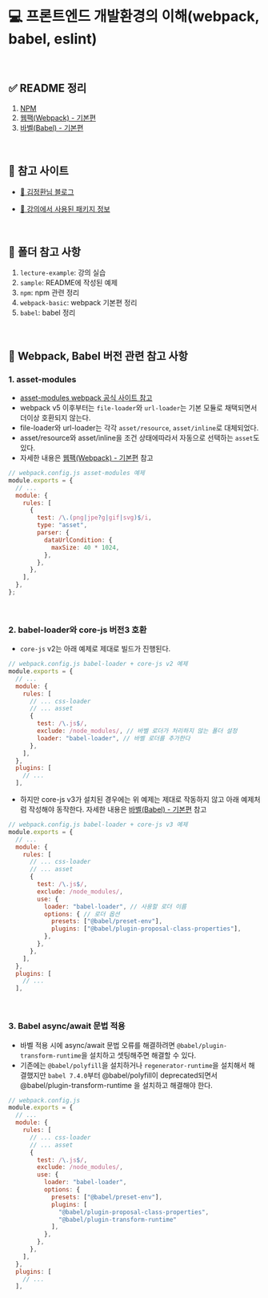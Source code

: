 # 💻 프론트엔드 개발환경의 이해(webpack, babel, eslint)

<br />

## ✅ README 정리

1. [NPM](https://github.com/ssi02014/front_development_environment/tree/master/npm)
2. [웹팩(Webpack) - 기본편](https://github.com/ssi02014/front_development_environment/tree/master/webpack-basic)
3. [바벨(Babel) - 기본편](https://github.com/ssi02014/front_development_environment/tree/master/babel)

<br />

## 👀 참고 사이트

- [📖 김정환님 블로그](https://jeonghwan-kim.github.io/series/2019/12/09/frontend-dev-env-npm.html)

- [📖 강의에서 사용된 패키지 정보](https://github.com/jeonghwan-kim/lecture-frontend-dev-env/blob/master/package.json)

<br />

## 👀 폴더 참고 사항

1. `lecture-example`: 강의 실습
2. `sample`: README에 작성된 예제
3. `npm`: npm 관련 정리
4. `webpack-basic`: webpack 기본편 정리
5. `babel`: babel 정리

<br />

## 🔖 Webpack, Babel 버전 관련 참고 사항

### 1. asset-modules

- [asset-modules webpack 공식 사이트 참고](https://webpack.js.org/guides/asset-modules)
- webpack v5 이후부터는 `file-loader`와 `url-loader`는 기본 모듈로 채택되면서 더이상 호환되지 않는다.
- file-loader와 url-loader는 각각 `asset/resource`, `asset/inline`로 대체되었다.
- asset/resource와 asset/inline을 조건 상태에따라서 자동으로 선택하는 `asset`도 있다.
- 자세한 내용은 [웹팩(Webpack) - 기본편](https://github.com/ssi02014/front_development_environment/tree/master/webpack-basic) 참고

```js
// webpack.config.js asset-modules 예제
module.exports = {
  // ...
  module: {
    rules: [
      {
        test: /\.(png|jpe?g|gif|svg)$/i,
        type: "asset",
        parser: {
          dataUrlCondition: {
            maxSize: 40 * 1024,
          },
        },
      },
    ],
  },
};
```

<br />

### 2. babel-loader와 core-js 버전3 호환

- `core-js` v2는 아래 예제로 제대로 빌드가 진행된다.

```js
// webpack.config.js babel-loader + core-js v2 예제
module.exports = {
  // ...
  module: {
    rules: [
      // ... css-loader
      // ... asset
      {
        test: /\.js$/,
        exclude: /node_modules/, // 바벨 로더가 처리하지 않는 폴더 설정
        loader: "babel-loader", // 바벨 로더를 추가한다
      },
    ],
  },
  plugins: [
    // ...
  ],
```

- 하지만 core-js v3가 설치된 경우에는 위 예제는 제대로 작동하지 않고 아래 예제처럼 작성해야 동작한다. 자세한 내용은 [바벨(Babel) - 기본편](https://github.com/ssi02014/front_development_environment/tree/master/babel) 참고

```js
// webpack.config.js babel-loader + core-js v3 예제
module.exports = {
  // ...
  module: {
    rules: [
      // ... css-loader
      // ... asset
      {
        test: /\.js$/,
        exclude: /node_modules/,
        use: {
          loader: "babel-loader", // 사용할 로더 이름
          options: { // 로더 옵션
            presets: ["@babel/preset-env"],
            plugins: ["@babel/plugin-proposal-class-properties"],
          },
        },
      },
    ],
  },
  plugins: [
    // ...
  ],
```

<br />

### 3. Babel async/await 문법 적용

- 바벨 적용 시에 async/await 문법 오류를 해결하려면 `@babel/plugin-transform-runtime`을 설치하고 셋팅해주면 해결할 수 있다.
- 기존에는 `@babel/polyfill`을 설치하거나 `regenerator-runtime`을 설치해서 해결했지만 `babel 7.4.0`부터 @babel/polyfill이 deprecated되면서 @babel/plugin-transform-runtime 을 설치하고 해결해야 한다.

```js
// webpack.config.js
module.exports = {
  // ...
  module: {
    rules: [
      // ... css-loader
      // ... asset
      {
        test: /\.js$/,
        exclude: /node_modules/,
        use: {
          loader: "babel-loader",
          options: {
            presets: ["@babel/preset-env"],
            plugins: [
              "@babel/plugin-proposal-class-properties",
              "@babel/plugin-transform-runtime"
            ],
          },
        },
      },
    ],
  },
  plugins: [
    // ...
  ],
```

<br />
